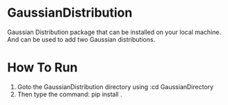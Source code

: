# GaussianDistribution
Gaussian Distribution package that can be installed on your local machine. And can be used to add two Gaussian distributions.
# How To Run
1. Goto the GaussianDistribution directory using :cd GaussianDirectory
2. Then type the command: pip install .
